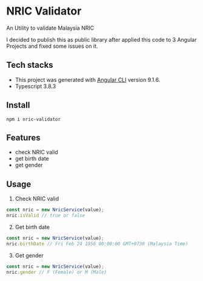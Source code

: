 # NRIC Validator

An Utility to validate Malaysia NRIC

I decided to publish this as public library after applied this code to 3 Angular Projects and fixed some issues on it.


## Tech stacks

- This project was generated with [Angular CLI](https://github.com/angular/angular-cli) version 9.1.6.
- Typescript 3.8.3


## Install

`npm i nric-validator`

## Features

- check NRIC valid
- get birth date
- get gender

## Usage

1. Check NRIC valid

```javascript
const nric = new NricService(value);
nric.isValid // true or false
```

2. Get birth date

```javascript
const nric = new NricService(value);
nric.birthDate // Fri Feb 24 1956 00:00:00 GMT+0730 (Malaysia Time)
```

3. Get gender

```javascript
const nric = new NricService(value);
nric.gender // F (Female) or M (Male)
```

